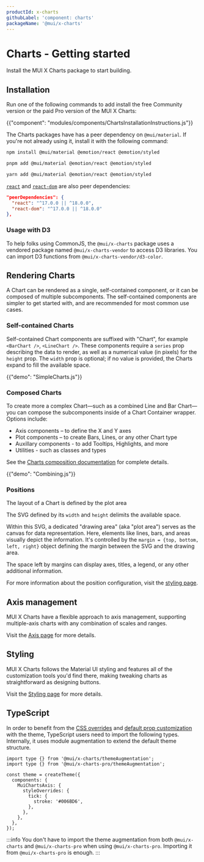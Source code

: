 ```yaml
---
productId: x-charts
githubLabel: 'component: charts'
packageName: '@mui/x-charts'
---
```


# Charts - Getting started

<p class="description">Install the MUI X Charts package to start building.</p>

## Installation

Run one of the following commands to add install the free Community version or the paid Pro version of the MUI X Charts:

<!-- #default-branch-switch -->

{{"component": "modules/components/ChartsInstallationInstructions.js"}}

The Charts packages have has a peer dependency on `@mui/material`. 
If you're not already using it, install it with the following command:

<codeblock storageKey="package-manager">

```bash npm
npm install @mui/material @emotion/react @emotion/styled
```

```bash pnpm
pnpm add @mui/material @emotion/react @emotion/styled
```

```bash yarn
yarn add @mui/material @emotion/react @emotion/styled
```

</codeblock>

<!-- #react-peer-version -->

[`react`](https://www.npmjs.com/package/react) and [`react-dom`](https://www.npmjs.com/package/react-dom) are also peer dependencies:

```json
"peerDependencies": {
  "react": "^17.0.0 || ^18.0.0",
  "react-dom": "^17.0.0 || ^18.0.0"
},
```

### Usage with D3

To help folks using CommonJS, the `@mui/x-charts` package uses a vendored package named `@mui/x-charts-vendor` to access D3 libraries.
You can import D3 functions from `@mui/x-charts-vendor/d3-color`.

## Rendering Charts

A Chart can be rendered as a single, self-contained component, or it can be composed of multiple subcomponents.
The self-contained components are simpler to get started with, and are recommended for most common use cases.

### Self-contained Charts

Self-contained Chart components are suffixed with "Chart", for example `<BarChart />`, `<LineChart />`.
These components require a `series` prop describing the data to render, as well as a numerical value (in pixels) for the `height` prop.
The `width` prop is optional; if no value is provided, the Charts expand to fill the available space.

{{"demo": "SimpleCharts.js"}}

### Composed Charts

To create more a complex Chart—such as a combined Line and Bar Chart—you can compose the subcomponents inside of a Chart Container wrapper.
Options include:

- Axis components – to define the X and Y axes
- Plot components – to create Bars, Lines, or any other Chart type
- Auxillary components - to add Tooltips, Highlights, and more
- Utilities - such as classes and types

See the [Charts composition documentation](/x/react-charts/composition/) for complete details.

{{"demo": "Combining.js"}}

### Positions

The layout of a Chart is defined by the plot area

The SVG defined by its `width` and `height` delimits the available space.

Within this SVG, a dedicated "drawing area" (aka "plot area") serves as the canvas for data representation.
Here, elements like lines, bars, and areas visually depict the information.
It's controlled by the `margin = {top, bottom, left, right}` object defining the margin between the SVG and the drawing area.

The space left by margins can display axes, titles, a legend, or any other additional information.

For more information about the position configuration, visit the [styling page](/x/react-charts/styling/#styling).

## Axis management

MUI X Charts have a flexible approach to axis management, supporting multiple-axis charts with any combination of scales and ranges.

Visit the [Axis page](/x/react-charts/axis/) for more details.

## Styling

MUI X Charts follows the Material UI styling and features all of the customization tools you'd find there, making tweaking charts as straightforward as designing buttons.

Visit the [Styling page](/x/react-charts/styling/) for more details.

## TypeScript

In order to benefit from the [CSS overrides](/material-ui/customization/theme-components/#theme-style-overrides) and [default prop customization](/material-ui/customization/theme-components/#theme-default-props) with the theme, TypeScript users need to import the following types.
Internally, it uses module augmentation to extend the default theme structure.

```tsx
import type {} from '@mui/x-charts/themeAugmentation';
import type {} from '@mui/x-charts-pro/themeAugmentation';

const theme = createTheme({
  components: {
    MuiChartsAxis: {
      styleOverrides: {
        tick: {
          stroke: '#006BD6',
        },
      },
    },
  },
});
```

:::info
You don't have to import the theme augmentation from both `@mui/x-charts` and `@mui/x-charts-pro` when using `@mui/x-charts-pro`.
Importing it from `@mui/x-charts-pro` is enough.
:::

